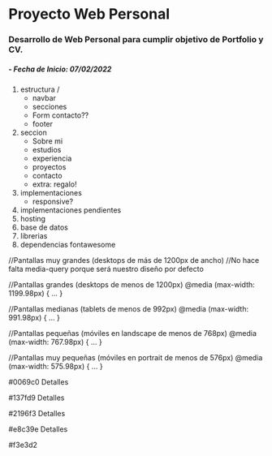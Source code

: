 # Proyecto Web Personal

### Desarrollo de Web Personal para cumplir objetivo de Portfolio y CV.

##### - Fecha de Inicio: 07/02/2022

1. estructura / 
    - navbar
    - secciones
    - Form contacto??
    - footer
2. seccion
    - Sobre mi
    - estudios
    - experiencia
    - proyectos
    - contacto
    - extra: regalo!
2. implementaciones
    -   responsive? 
3. implementaciones pendientes
4. hosting
5. base de datos
6. librerias
7. dependencias
fontawesome


//Pantallas muy grandes  (desktops de más de 1200px de ancho)
//No hace falta media-query porque será nuestro diseño por defecto

//Pantallas grandes (desktops de menos de 1200px)
@media (max-width: 1199.98px) { ... }

//Pantallas medianas (tablets de menos de 992px)
@media (max-width: 991.98px) { ... }

//Pantallas pequeñas (móviles en landscape de menos de 768px)
@media (max-width: 767.98px) { ... }

//Pantallas muy pequeñas (móviles en portrait de menos de 576px)
@media (max-width: 575.98px) { ... }



#0069c0
Detalles

#137fd9
Detalles

#2196f3
Detalles

#e8c39e
Detalles

#f3e3d2
